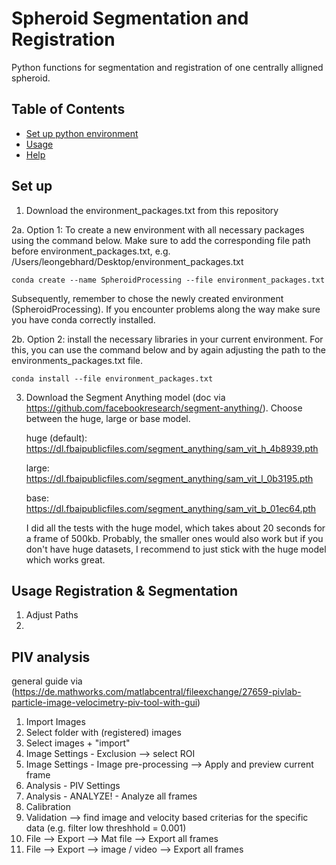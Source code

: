 # Spheroid Segmentation and Registration

Python functions for segmentation and registration of one centrally alligned spheroid. 

## Table of Contents
- [Set up python environment](#set-up-python-environment)
- [Usage](#usage)
- [Help](#help)


## Set up
1. Download the environment_packages.txt from this repository

2a. Option 1: To create a new environment with all necessary packages using the command below. Make sure to add the corresponding file path before environment_packages.txt, e.g.       /Users/leongebhard/Desktop/environment_packages.txt

    conda create --name SpheroidProcessing --file environment_packages.txt

Subsequently, remember to chose the newly created environment (SpheroidProcessing).
If you encounter problems along the way make sure you have conda correctly installed.
  
2b. Option 2: install the necessary libraries in your current environment.
    For this, you can use the command below and by again adjusting the path to the environments_packages.txt file.

    conda install --file environment_packages.txt

3. Download the Segment Anything model (doc via https://github.com/facebookresearch/segment-anything/). Choose between the huge, large or base model.
   
    huge (default): https://dl.fbaipublicfiles.com/segment_anything/sam_vit_h_4b8939.pth
   
    large: https://dl.fbaipublicfiles.com/segment_anything/sam_vit_l_0b3195.pth
   
    base: https://dl.fbaipublicfiles.com/segment_anything/sam_vit_b_01ec64.pth

   I did all the tests with the huge model, which takes about 20 seconds for a frame of 500kb. 
   Probably, the smaller ones would also work but if you don't have huge datasets, I recommend to just stick with the huge model which works great.


## Usage Registration & Segmentation

1. Adjust Paths
2. 

## PIV analysis

general guide via (https://de.mathworks.com/matlabcentral/fileexchange/27659-pivlab-particle-image-velocimetry-piv-tool-with-gui) 

1. Import Images
2. Select folder with (registered) images
3. Select images + "import"
4. Image Settings  - Exclusion
    --> select ROI
5. Image Settings - Image pre-processing
       --> Apply and preview current frame
6. Analysis - PIV Settings
7. Analysis - ANALYZE! - Analyze all frames
8. Calibration
9. Validation
    --> find image and velocity based criterias for the specific data (e.g. filter low threshhold = 0.001)
10. File --> Export --> Mat file --> Export all frames
11. File --> Export --> image / video --> Export all frames

